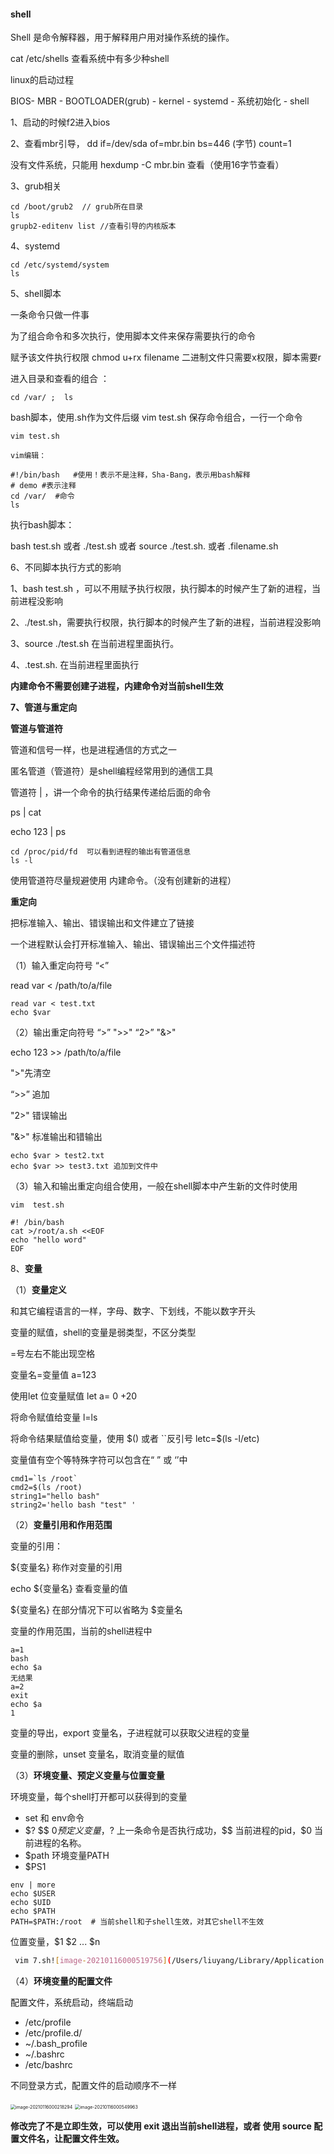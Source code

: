 #### shell

Shell 是命令解释器，用于解释用户用对操作系统的操作。

cat /etc/shells 查看系统中有多少种shell



linux的启动过程

BIOS- MBR - BOOTLOADER(grub) - kernel - systemd - 系统初始化 - shell

1、启动的时候f2进入bios

2、查看mbr引导， dd if=/dev/sda of=mbr.bin bs=446 (字节) count=1

没有文件系统，只能用 hexdump -C mbr.bin 查看（使用16字节查看）

3、grub相关   

```
cd /boot/grub2  // grub所在目录
ls 
grupb2-editenv list //查看引导的内核版本
```

4、systemd

```
cd /etc/systemd/system
ls 
```



5、shell脚本

一条命令只做一件事

为了组合命令和多次执行，使用脚本文件来保存需要执行的命令

赋予该文件执行权限 chmod u+rx filename    二进制文件只需要x权限，脚本需要r

进入目录和查看的组合 ：

```
cd /var/ ;  ls
```



bash脚本，使用.sh作为文件后缀   vim test.sh 保存命令组合，一行一个命令

```
vim test.sh

vim编辑：

#!/bin/bash   #使用！表示不是注释，Sha-Bang，表示用bash解释
# demo #表示注释
cd /var/  #命令
ls

```

执行bash脚本：

bash test.sh  或者 ./test.sh 或者 source ./test.sh. 或者 .filename.sh

6、不同脚本执行方式的影响

1、bash test.sh ，可以不用赋予执行权限，执行脚本的时候产生了新的进程，当前进程没影响

2、./test.sh，需要执行权限，执行脚本的时候产生了新的进程，当前进程没影响

3、source ./test.sh   在当前进程里面执行。

4、.test.sh. 在当前进程里面执行

**内建命令不需要创建子进程，内建命令对当前shell生效**



**7、管道与重定向**

**管道与管道符**

管道和信号一样，也是进程通信的方式之一

匿名管道（管道符）是shell编程经常用到的通信工具

管道符 | ，讲一个命令的执行结果传递给后面的命令

ps | cat

echo 123 | ps

```
cd /proc/pid/fd  可以看到进程的输出有管道信息
ls -l
```

使用管道符尽量规避使用 内建命令。（没有创建新的进程）

**重定向**

把标准输入、输出、错误输出和文件建立了链接

一个进程默认会打开标准输入、输出、错误输出三个文件描述符

（1）输入重定向符号 “<”

read var < /path/to/a/file

```
read var < test.txt
echo $var
```

（2）输出重定向符号 “>” ">>" “2>” "&>"

echo 123 >> /path/to/a/file

">"先清空

“>>”  追加

"2>" 错误输出

"&>" 标准输出和错输出

```
echo $var > test2.txt
echo $var >> test3.txt 追加到文件中
```

（3）输入和输出重定向组合使用，一般在shell脚本中产生新的文件时使用

```
vim  test.sh

#! /bin/bash
cat >/root/a.sh <<EOF
echo "hello word"
EOF

```

8、**变量**

（1）**变量定义**

和其它编程语言的一样，字母、数字、下划线，不能以数字开头

变量的赋值，shell的变量是弱类型，不区分类型

=号左右不能出现空格

变量名=变量值 a=123

使用let 位变量赋值 let a= 0 +20

将命令赋值给变量 l=ls

将命令结果赋值给变量，使用 $() 或者 ``反引号  letc=$(ls -l/etc)

变量值有空个等特殊字符可以包含在“ ” 或 ‘’中

```shell
cmd1=`ls /root`
cmd2=$(ls /root)
string1="hello bash"
string2='hello bash "test" '
```

（2）**变量引用和作用范围**

变量的引用：

${变量名} 称作对变量的引用

echo ${变量名} 查看变量的值

${变量名} 在部分情况下可以省略为 $变量名

变量的作用范围，当前的shell进程中

```
a=1
bash
echo $a
无结果
a=2
exit
echo $a
1
```

变量的导出，export 变量名，子进程就可以获取父进程的变量

变量的删除，unset 变量名，取消变量的赋值

（3）**环境变量、预定义变量与位置变量**

环境变量，每个shell打开都可以获得到的变量

- set 和 env命令
- $? $$ $0 预定义变量，$? 上一条命令是否执行成功，$$ 当前进程的pid，$0 当前进程的名称。
- $path 环境变量PATH
- $PS1

```
env | more
echo $USER
echo $UID
echo $PATH
PATH=$PATH:/root  # 当前shell和子shell生效，对其它shell不生效
```

位置变量，$1 $2 ...  $n

```sh
 vim 7.sh![image-20210116000519756](/Users/liuyang/Library/Application Support/typora-user-images/image-20210116000519756.png)#!/bin/bashpos1=$1pos2=$2#${10} 第10个参数要有大括号echo $pos1echo $pos2echo ${3-_} #如果有第三个值就输出第三个值，如果没有就输出 _ ./7.sh -a -l-a-l
```

（4）**环境变量的配置文件**

配置文件，系统启动，终端启动

- /etc/profile   
- /etc/profile.d/
- ~/.bash_profile
- ~/.bashrc
- /etc/bashrc

不同登录方式，配置文件的启动顺序不一样

<img src="https://liuyang-picbed.oss-cn-shanghai.aliyuncs.com/img/image-20210116000218294.png" alt="image-20210116000218294" style="zoom: 50%;" />



<img src="https://liuyang-picbed.oss-cn-shanghai.aliyuncs.com/img/image-20210116000549963.png" alt="image-20210116000549963" style="zoom: 50%;" />

**修改完了不是立即生效，可以使用 exit 退出当前shell进程，或者  使用 source 配置文件名，让配置文件生效。**



